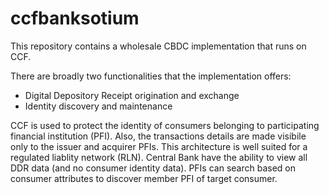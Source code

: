 # ccfbanksotium
This repository contains a wholesale CBDC implementation that runs on CCF.

There are broadly two functionalities that the implementation offers:
 - Digital Depository Receipt origination and exchange
 - Identity discovery and maintenance

CCF is used to protect the identity of consumers belonging to participating financial institution (PFI). Also, the transactions details are made visibile only to the issuer and acquirer PFIs. This architecture is well suited for a regulated liablity network (RLN). Central Bank have the ability to view all DDR data (and no consumer identity data). PFIs can search based on consumer attributes to discover member PFI of target consumer. 
